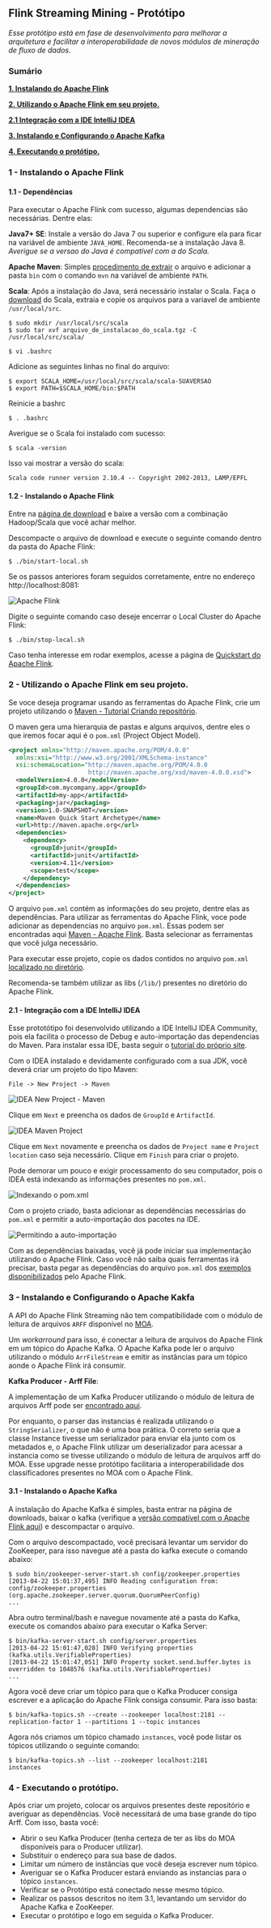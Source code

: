 ## Flink Streaming Mining - Protótipo
*Esse protótipo está em fase de desenvolvimento para melhorar a arquitetura e facilitar a interoperabilidade de novos módulos de mineração de fluxo de dados.*

### Sumário
**[1. Instalando do Apache Flink](#install)**

**[2. Utilizando o Apache Flink em seu projeto.](#maven)**

**[2.1 Integração com a IDE IntelliJ IDEA](#idea)**

**[3. Instalando e Configurando o Apache Kafka](#kafka)**

**[4. Executando o protótipo.](#prot)**


### 1 - Instalando o Apache Flink <a name="install"></a>
#### 1.1 - Dependências
Para executar o Apache Flink com sucesso, algumas dependencias são necessárias. Dentre elas:

**Java7+ SE**: Instale a versão do Java 7 ou superior e configure ela para ficar na variável de ambiente `JAVA_HOME`. Recomenda-se a instalação Java 8.
*Averigue se a versao do Java é compatível com a do Scala.*

**Apache Maven**: Simples [procedimento de extrair](https://maven.apache.org/install.html) o arquivo e adicionar a pasta `bin` com o comando `mvn` na variável de ambiente `PATH`.

**Scala**: Após a instalação do Java, será necessário instalar o Scala. Faça o [download](http://www.scala-lang.org/download/) do Scala, extraia e copie os arquivos para a variavel de ambiente `/usr/local/src`.
```
$ sudo mkdir /usr/local/src/scala
$ sudo tar xvf arquivo_de_instalacao_do_scala.tgz -C /usr/local/src/scala/
```
```
$ vi .bashrc
```
Adicione as seguintes linhas no final do arquivo:
```
$ export SCALA_HOME=/usr/local/src/scala/scala-SUAVERSAO
$ export PATH=$SCALA_HOME/bin:$PATH
```
Reinicie a bashrc
```
$ . .bashrc
```
Averigue se o Scala foi instalado com sucesso:
```
$ scala -version
```
Isso vai mostrar a versão do scala:

`Scala code runner version 2.10.4 -- Copyright 2002-2013, LAMP/EPFL`

#### 1.2 - Instalando o Apache Flink

Entre na [página de download](https://flink.apache.org/downloads.html) e baixe a versão com a combinação Hadoop/Scala que vocẽ achar melhor.

Descompacte o arquivo de download e execute o seguinte comando dentro da pasta do Apache Flink:

```
$ ./bin/start-local.sh
```
Se os passos anteriores foram seguidos corretamente, entre no endereço http://localhost:8081:

![Apache Flink](https://ci.apache.org/projects/flink/flink-docs-release-1.3/page/img/quickstart-setup/jobmanager-1.png)

Digite o seguinte comando caso deseje encerrar o Local Cluster do Apache Flink:
```
$ ./bin/stop-local.sh
```
Caso tenha interesse em rodar exemplos, acesse a página de [Quickstart do Apache Flink](https://ci.apache.org/projects/flink/flink-docs-release-1.3/quickstart/setup_quickstart.html).

### 2 - Utilizando o Apache Flink em seu projeto. <a name="maven"></a>
Se voce deseja programar usando as ferramentas do Apache Flink, crie um projeto utilizando o [Maven - Tutorial Criando repositório](https://maven.apache.org/guides/getting-started/). 

O maven gera uma hierarquia de pastas e alguns arquivos, dentre eles o que iremos focar aqui é o `pom.xml` (Project Object Model).

```xml
<project xmlns="http://maven.apache.org/POM/4.0.0"
  xmlns:xsi="http://www.w3.org/2001/XMLSchema-instance"
  xsi:schemaLocation="http://maven.apache.org/POM/4.0.0
                      http://maven.apache.org/xsd/maven-4.0.0.xsd">
  <modelVersion>4.0.0</modelVersion>
  <groupId>com.mycompany.app</groupId>
  <artifactId>my-app</artifactId>
  <packaging>jar</packaging>
  <version>1.0-SNAPSHOT</version>
  <name>Maven Quick Start Archetype</name>
  <url>http://maven.apache.org</url>
  <dependencies>
    <dependency>
      <groupId>junit</groupId>
      <artifactId>junit</artifactId>
      <version>4.11</version>
      <scope>test</scope>
    </dependency>
  </dependencies>
</project>
```

O arquivo `pom.xml` contém as informações do seu projeto, dentre elas as dependências. Para utilizar as ferramentas do Apache Flink, voce pode adicionar as dependencias no arquivo `pom.xml`. Essas podem ser encontradas aqui [Maven - Apache Flink](https://flink.apache.org/downloads.html). Basta selecionar as ferramentas que você julga necessário. 

Para executar esse projeto, copie os dados contidos no arquivo `pom.xml` [localizado no diretório](https://github.com/loezerl/flink-stream-processing/blob/master/pom.xml).

Recomenda-se também utilizar as libs (`/lib/`) presentes no diretório do Apache Flink.

#### 2.1 - Integração com a IDE IntelliJ IDEA <a name="idea"></a>
Esse prototótipo foi desenvolvido utilizando a IDE IntelliJ IDEA Community, pois ela facilita o processo de Debug e auto-importação das dependencias do Maven.
Para instalar essa IDE, basta seguir o [tutorial do próprio site](https://www.jetbrains.com/idea/download/).

Com o IDEA instalado e devidamente configurado com a sua JDK, você deverá criar um projeto do tipo Maven:

`File -> New Project -> Maven`

![IDEA New Project - Maven](https://i.imgur.com/cxsMYzS.png)

Clique em `Next` e preencha os dados de `GroupId` e `ArtifactId`. 

![IDEA Maven Project](https://i.imgur.com/7QClio6.png)

Clique em `Next` novamente e preencha os dados de `Project name` e `Project location` caso seja necessário. Clique em `Finish` para criar o projeto.

Pode demorar um pouco e exigir processamento do seu computador, pois o IDEA está indexando as informações presentes no `pom.xml`.

![Indexando o pom.xml](https://i.imgur.com/59II58m.png)

Com o projeto criado, basta adicionar as dependências necessárias do `pom.xml` e permitir a auto-importação dos pacotes na IDE.

![Permitindo a auto-importação](https://i.imgur.com/uDwumpx.png)

Com as dependências baixadas, você já pode iniciar sua implementação utilizando o Apache Flink. Caso você não saiba quais ferramentas irá precisar, basta pegar as dependências do arquivo `pom.xml` dos [exemplos disponibilizados](https://github.com/apache/flink/blob/master/flink-examples/flink-examples-streaming/pom.xml) pelo Apache Flink.

### 3 - Instalando e Configurando o Apache Kakfa <a name="kafka"></a>
A API do Apache Flink Streaming não tem compatibilidade com o módulo de leitura de arquivos `ARFF` disponível no [MOA](https://github.com/Waikato/moa/blob/master/moa/src/main/java/moa/streams/ArffFileStream.java).

Um *workarround* para isso, é conectar a leitura de arquivos do Apache Flink em um tópico do Apache Kafka. O Apache Kafka pode ler o arquivo utilizando o módulo `ArrFileStream` e emitir as instâncias para um tópico aonde o Apache Flink irá consumir.

**Kafka Producer - Arff File**:

A implementação de um Kafka Producer utilizando o módulo de leitura de arquivos Arff pode ser [encontrado aqui](https://github.com/loezerl/kafka-arff-producer/blob/master/src/main/java/Producer.java). 

Por enquanto, o parser das instancias é realizada utilizando o `StringSerializer`, o que não é uma boa prática. O correto seria que a classe Instance tivesse um serializador para enviar ela junto com os metadados e, o Apache Flink utilizar um deserializador para acessar a instancia como se tivesse utilizando o módulo de leitura de arquivos arff do MOA. Esse upgrade nesse protótipo facilitaria a interoperabilidade dos classificadores presentes no MOA com o Apache Flink.

#### 3.1 - Instalando o Apache Kafka
A instalação do Apache Kafka é simples, basta entrar na página de downloads, baixar o kafka (verifique a [versão compatível com o Apache Flink aqui](https://ci.apache.org/projects/flink/flink-docs-release-1.4/dev/connectors/kafka.html)) e descompactar o arquivo.

Com o arquivo descompactado, você precisará levantar um servidor do ZooKeeper, para isso navegue até a pasta do kafka execute o comando abaixo:

```
$ sudo bin/zookeeper-server-start.sh config/zookeeper.properties
[2013-04-22 15:01:37,495] INFO Reading configuration from: config/zookeeper.properties (org.apache.zookeeper.server.quorum.QuorumPeerConfig)
...
```
Abra outro terminal/bash e navegue novamente até a pasta do Kafka, execute os comandos abaixo para executar o Kafka Server:

```
$ bin/kafka-server-start.sh config/server.properties
[2013-04-22 15:01:47,028] INFO Verifying properties (kafka.utils.VerifiableProperties)
[2013-04-22 15:01:47,051] INFO Property socket.send.buffer.bytes is overridden to 1048576 (kafka.utils.VerifiableProperties)
...
```
Agora você deve criar um tópico para que o Kafka Producer consiga escrever e a aplicação do Apache Flink consiga consumir. Para isso basta:

```
$ bin/kafka-topics.sh --create --zookeeper localhost:2181 --replication-factor 1 --partitions 1 --topic instances
```
Agora nós criamos um tópico chamado `instances`, você pode listar os tópicos utilizando o seguinte comando:

```
$ bin/kafka-topics.sh --list --zookeeper localhost:2181
instances
```

### 4 - Executando o protótipo. <a name="prot"></a>

Após criar um projeto, colocar os arquivos presentes deste repositório e averiguar as dependências. Você necessitará de uma base grande do tipo Arff.
Com isso, basta você: 

- Abrir o seu Kafka Producer (tenha certeza de ter as libs do MOA disponíveis para o Producer utilizar).
- Substituir o endereço para sua base de dados.
- Limitar um número de instâncias que você deseja escrever num tópico.
- Averiguar se o Kafka Producer estará enviando as instancias para o tópico `instances`.
- Verificar se o Protótipo está conectado nesse mesmo tópico.
- Realizar os passos descritos no item 3.1, levantando um servidor do Apache Kafka e ZooKeeper.
- Executar o protótipo e logo em seguida o Kafka Producer.
